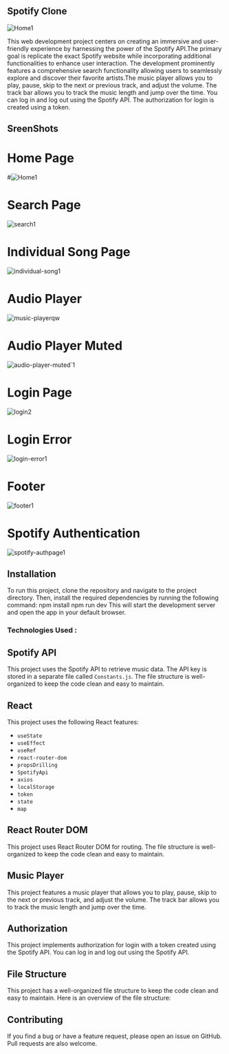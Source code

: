 ## Spotify Clone

![Home1](https://github.com/SumeshSudhi/Spotify_Complete_Clone/assets/155970384/a43e32b3-7adb-481a-b07e-77ebfd143715)

This  web development project centers on creating an immersive and user-friendly experience by harnessing the power of the Spotify API.The primary goal is replicate the exact Spotify website while incorporating additional functionalities to enhance user interaction. The development prominently features a comprehensive search functionality allowing users to seamlessly explore and discover their favorite artists.The music player allows you to play, pause, skip to the next or previous track, and adjust the volume. The track bar allows you to track the music length and jump over the time. You can log in and log out using the Spotify API. The authorization for login is created using a token.

## SreenShots

# Home Page

#![Home1](https://github.com/SumeshSudhi/Spotify_Complete_Clone/assets/155970384/a43e32b3-7adb-481a-b07e-77ebfd143715)

# Search Page

![search1](https://github.com/SumeshSudhi/Spotify_Complete_Clone/assets/155970384/cf5c18fe-015a-4b9a-9083-af6e69925735)

# Individual Song Page

![individual-song1](https://github.com/SumeshSudhi/Spotify_Complete_Clone/assets/155970384/dc29429c-e4bf-45ec-89c2-b12bccca1a70)

# Audio Player

 ![music-playerqw](https://github.com/SumeshSudhi/Spotify_Complete_Clone/assets/155970384/03cf9501-cc47-4583-906e-a9f3ecf707e5)
 
# Audio Player Muted

![audio-player-muted`1](https://github.com/SumeshSudhi/Spotify_Complete_Clone/assets/155970384/511d00cd-6e6f-42d5-8ef3-a8904b829edf)

# Login Page

![login2](https://github.com/SumeshSudhi/Spotify_Complete_Clone/assets/155970384/0aab97c4-c963-47f4-9e54-b4e284b4b9ee)

# Login Error

![login-error1](https://github.com/SumeshSudhi/Spotify_Complete_Clone/assets/155970384/ddbb3c18-68a1-41f7-9ebe-a0c657fb4d17)

# Footer

![footer1](https://github.com/SumeshSudhi/Spotify_Complete_Clone/assets/155970384/ab3da3bc-ccd6-4377-b140-8102a66b40b3)


# Spotify Authentication

![spotify-authpage1](https://github.com/SumeshSudhi/Spotify_Complete_Clone/assets/155970384/9b687500-490e-45d4-94e5-2c7caaa50fc7)

## Installation

To run this project, clone the repository and navigate to the project directory. Then, install the required dependencies by running the following command:
npm install
npm run dev
This will start the development server and open the app in your default browser.

### Technologies Used :

## Spotify API

This project uses the Spotify API to retrieve music data. The API key is stored in a separate file called `Constants.js`. The file structure is well-organized to keep the code clean and easy to maintain.

## React 

This project uses the following React features:

- `useState`
- `useEffect`
- `useRef`
- `react-router-dom`
- `propsDrilling`
- `SpotifyApi`
- `axios`
- `localStorage`
- `token`
- `state`
- `map`

## React Router DOM

This project uses React Router DOM for routing. The file structure is well-organized to keep the code clean and easy to maintain.

## Music Player

This project features a music player that allows you to play, pause, skip to the next or previous track, and adjust the volume. The track bar allows you to track the music length and jump over the time.

## Authorization

This project implements authorization for login with a token created using the Spotify API. You can log in and log out using the Spotify API.

## File Structure

This project has a well-organized file structure to keep the code clean and easy to maintain. Here is an overview of the file structure:

## Contributing

If you find a bug or have a feature request, please open an issue on GitHub. Pull requests are also welcome.
